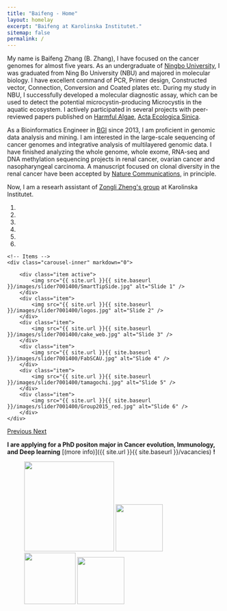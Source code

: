 ```yaml
---
title: "Baifeng - Home"
layout: homelay
excerpt: "Baifeng at Karolinska Institutet."
sitemap: false
permalink: /
---
```


My name is Baifeng Zhang (B. Zhang), I have focused on the cancer genomes for almost five years. As an undergraduate of [Ningbo University](http://iso.nbu.edu.cn), I was graduated from Ning Bo University (NBU) and majored in molecular biology. I have excellent command of PCR, Primer design, Constructed vector, Connection, Conversion and Coated plates etc. During my study in NBU, I successfully developed a molecular diagnostic assay, which can be used to detect the potential microcystin-producing Microcystis in the aquatic ecosystem. I actively participated in several projects with peer-reviewed papers published on [Harmful Algae](https://doi.org/10.1016/j.hal.2014.04.018), [Acta Ecologica Sinica](https://doi.org/10.5846/stxb201308112059).

As a Bioinformatics Engineer in [BGI](https://www.bgi.com/global/) since 2013, I am proficient in genomic data analysis and mining. I am interested in the large-scale sequencing of cancer genomes and integrative analysis of multilayered genomic data. I have finished analyzing the whole genome, whole exome, RNA-seq and DNA methylation sequencing projects in renal cancer, ovarian cancer and nasopharyngeal carcinoma. A manuscript focused on clonal diversity in the renal cancer have been accepted by [Nature Communications](http://zhangbaifeng.github.io/publications/), in principle.

Now, I am a researh assistant of [Zongli Zheng's group](https://ki.se/en/research/zongli-zheng) at Karolinska Institutet.

<div markdown="0" id="carousel" class="carousel slide" data-ride="carousel" data-interval="5000" data-pause="hover" >
    <!-- Menu -->
    <ol class="carousel-indicators">
        <li data-target="#carousel" data-slide-to="0" class="active"></li>
        <li data-target="#carousel" data-slide-to="1"></li>
        <li data-target="#carousel" data-slide-to="2"></li>
        <li data-target="#carousel" data-slide-to="3"></li>
        <li data-target="#carousel" data-slide-to="4"></li>
        <li data-target="#carousel" data-slide-to="5"></li>
    </ol>

    <!-- Items -->
    <div class="carousel-inner" markdown="0">

        <div class="item active">
            <img src="{{ site.url }}{{ site.baseurl }}/images/slider7001400/SmartTipSide.jpg" alt="Slide 1" />
        </div>
        <div class="item">
            <img src="{{ site.url }}{{ site.baseurl }}/images/slider7001400/logos.jpg" alt="Slide 2" />
        </div>
        <div class="item">
            <img src="{{ site.url }}{{ site.baseurl }}/images/slider7001400/cake_web.jpg" alt="Slide 3" />
        </div>
        <div class="item">
            <img src="{{ site.url }}{{ site.baseurl }}/images/slider7001400/FabSCAU.jpg" alt="Slide 4" />
        </div>
        <div class="item">
            <img src="{{ site.url }}{{ site.baseurl }}/images/slider7001400/tamagochi.jpg" alt="Slide 5" />
        </div>
        <div class="item">
            <img src="{{ site.url }}{{ site.baseurl }}/images/slider7001400/Group2015_red.jpg" alt="Slide 6" />
        </div>
    </div> 
  <a class="left carousel-control" href="#carousel" role="button" data-slide="prev">
    <span class="glyphicon glyphicon-chevron-left" aria-hidden="true"></span>
    <span class="sr-only">Previous</span>
  </a>
  <a class="right carousel-control" href="#carousel" role="button" data-slide="next">
    <span class="glyphicon glyphicon-chevron-right" aria-hidden="true"></span>
    <span class="sr-only">Next</span>
  </a>
</div>

 **I are applying for a PhD positon major in Cancer evolution, Immunology, and Deep learning** [(more info)]({{ site.url }}{{ site.baseurl }}/vacancies) **!**
 

<figure class="fourth">
  <img src="{{ site.url }}{{ site.baseurl }}/images/logopic/Logo_Leiden.jpg" style="width: 210px">
  <img src="{{ site.url }}{{ site.baseurl }}/images/logopic/Logo_Nanofront.jpg" style="width: 110px">
  <img src="{{ site.url }}{{ site.baseurl }}/images/logopic/Logo_NWO.jpg" style="width: 120px">
  <img src="{{ site.url }}{{ site.baseurl }}/images/logopic/Logo_ERC.jpg" style="width: 110px">
</figure>






